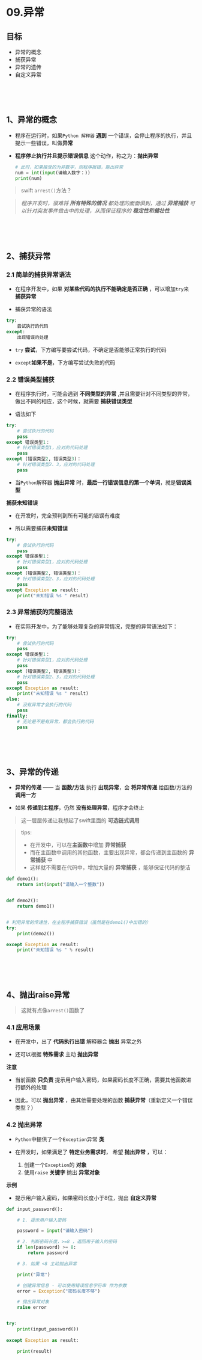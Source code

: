 # 09.异常

## 目标

- 异常的概念
- 捕获异常
- 异常的遗传
- 自定义异常

<br><br><br>

## 1、异常的概念

- 程序在运行时，如果`Python 解释器` **遇到** 一个错误，会停止程序的执行，并且提示一些错误，叫做**异常**
- **程序停止执行并且提示错误信息** 这个动作，称之为：**抛出异常**

	```python
	# 此时，如果接受的为非数字，则程序报错，跑出异常
	num = int(input(请输入数字：))
	print(num)
	```
	
> swift `arrest()`方法？

> *程序开发时，很难将 **所有特殊的情况** 都处理的面面俱到，通过 **异常捕获** 可以针对突发事件做击中的处理，从而保证程序的 **稳定性和健壮性***

<br><br><br>

## 2、捕获异常

### 2.1 简单的捕获异常语法

- 在程序开发中，如果 **对某些代码的执行不能确定是否正确** ，可以增加`try`来 **捕获异常** 

- 捕获异常的语法

```python
try:
	尝试执行的代码
except:
	出现错误的处理
```

- `try` **尝试**，下方编写要尝试代码，不确定是否能够正常执行的代码

- `except`**如果不是**，下方编写尝试失败的代码

### 2.2 错误类型捕获

- 在程序执行时，可能会遇到 **不同类型的异常** ,并且需要针对不同类型的异常，做出不同的相应，这个时候，就需要 **捕获错误类型**

- 语法如下

```python
try:
	# 尝试执行的代码
	pass
except 错误类型1：
	# 针对错误类型1，应对的代码处理
	pass
except (错误类型2, 错误类型3)：
	# 针对错误类型2、3，应对的代码处理
	pass

```

- 当`Python`解释器 **抛出异常** 时，**最后一行错误信息的第一个单词**，就是**错误类型**

**捕获未知错误**

- 在开发时，完全预判到所有可能的错误有难度

- 所以需要捕获**未知错误**

```python
try:
	# 尝试执行的代码
	pass
except 错误类型1：
	# 针对错误类型1，应对的代码处理
	pass
except (错误类型2, 错误类型3)：
	# 针对错误类型2、3，应对的代码处理
	pass
except Exception as result:
	print("未知错误 %s " result)
```

### 2.3 异常捕获的完整语法

- 在实际开发中，为了能够处理复杂的异常情况，完整的异常语法如下：

```python
try:
	# 尝试执行的代码
	pass
except 错误类型1：
	# 针对错误类型1，应对的代码处理
	pass
except (错误类型2, 错误类型3)：
	# 针对错误类型2、3，应对的代码处理
	pass
except Exception as result:
	print("未知错误 %s " result)
else:
	# 没有异常才会执行的代码
	pass
finally:
	# 无论是不是有异常，都会执行的代码
	pass
```

<br><br><br>


## 3、异常的传递

- **异常的传递** —— 当 **函数/方法** 执行 **出现异常**，会 **将异常传递** 给函数/方法的 **调用一方**

- 如果 **传递到主程序**，仍然 **没有处理异常**，程序才会终止

> 这一层层传递让我想起了swift里面的 **可选链式调用**

> tips:
> - 在开发中，可以在**主函数**中增加 **异常捕获**
> - 而在主函数中调用的其他函数，主要出现异常，都会传递到主函数的 **异常捕获** 中
> - 这样就不需要在代码中，增加大量的 **异常捕获** ，能够保证代码的整洁

```python
def demo1():
    return int(input("请输入一个整数"))


def demo2():
    return demo1()


# 利用异常的传递性，在主程序捕获错误（虽然是在demo1()中出错的）
try:
    print(demo2())

except Exception as result:
    print("未知错误 %s " % result)
```

<br><br><br>


## 4、抛出raise异常

> 这就有点像`arrest()`函数了

### 4.1 应用场景

- 在开发中，出了 **代码执行出错** 解释器会 **抛出** 异常之外

- 还可以根据 **特殊需求** 主动 **抛出异常**

**注意**

- 当前函数 **只负责** 提示用户输入密码，如果密码长度不正确，需要其他函数进行额外的处理

- 因此，可以 **抛出异常** ，由其他需要处理的函数 **捕获异常**（重新定义一个错误类型？）

### 4.2 抛出异常

- `Python`中提供了一个`Exception`异常 **类**

- 在开发时，如果满足了 **特定业务需求时**， 希望 **抛出异常** ，可以：
	1. 创建一个`Exception`的 **对象**
	2. 使用`raise` **关键字** 抛出 **异常对象**

**示例**

- 提示用户输入密码，如果密码长度小于8位，抛出 **自定义异常**

```python
def input_password():

    # 1. 提示用户输入密码

    password = input("请输入密码")

    # 2. 判断密码长度，>=8 ，返回用于输入的密码
    if len(password) >= 8:
        return password

    # 3. 如果 <8 主动抛出异常

    print("异常")

    # 创建异常信息 - 可以使用错误信息字符串 作为参数
    error = Exception("密码长度不够")

    # 抛出异常对象
    raise error


try:
    print(input_password())
    
except Exception as result:

    print(result)
```














